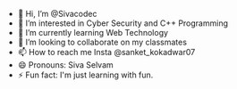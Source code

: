 - 👋 Hi, I’m @Sivacodec
- 👀 I’m interested in Cyber Security and C++ Programming
- 🌱 I’m currently learning Web Technology
- 💞️ I’m looking to collaborate on my classmates
- 📫 How to reach me Insta @sanket_kokadwar07
- 😄 Pronouns: Siva Selvam
- ⚡ Fun fact: I'm just learning with fun.
